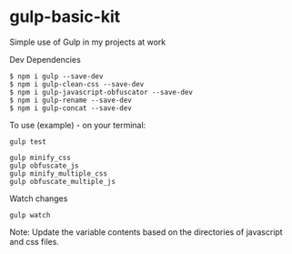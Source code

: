 # gulp-basic-kit
 Simple use of Gulp in my projects at work

Dev Dependencies  
```
$ npm i gulp --save-dev
$ npm i gulp-clean-css --save-dev
$ npm i gulp-javascript-obfuscator --save-dev
$ npm i gulp-rename --save-dev
$ npm i gulp-concat --save-dev
```

To use (example) - on your terminal:
```
gulp test

gulp minify_css
gulp obfuscate_js
gulp minify_multiple_css
gulp obfuscate_multiple_js
```

Watch changes
```
gulp watch
```

Note:
Update the variable contents based on the directories of javascript and css files.